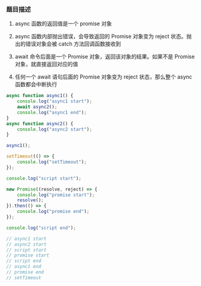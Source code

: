 ### 题目描述

1. async 函数的返回值是一个 promise 对象

2. async 函数内部抛出错误，会导致返回的 Promise 对象变为 reject 状态。抛出的错误对象会被 catch 方法回调函数接收到

3. await 命令后面是一个 Promise 对象，返回该对象的结果。如果不是 Promise 对象，就直接返回对应的值

4. 任何一个 await 语句后面的 Promise 对象变为 reject 状态，那么整个 async 函数都会中断执行

```javascript
async function async1() {
	console.log("async1 start");
	await async2();
	console.log("async1 end");
}
async function async2() {
	console.log("async2 start");
}

async1();

setTimeout(() => {
	console.log("setTimeout");
});

console.log("script start");

new Promise((resolve, reject) => {
	console.log("promise start");
	resolve();
}).then(() => {
	console.log("promise end");
});

console.log("script end");

// async1 start
// async2 start
// script start
// promise start
// script end
// async1 end
// promise end
// setTimeout
```
